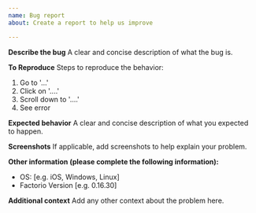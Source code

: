 ```yaml
---
name: Bug report
about: Create a report to help us improve

---
```


**Describe the bug**
A clear and concise description of what the bug is.

**To Reproduce**
Steps to reproduce the behavior:
1. Go to '...'
2. Click on '....'
3. Scroll down to '....'
4. See error

**Expected behavior**
A clear and concise description of what you expected to happen.

**Screenshots**
If applicable, add screenshots to help explain your problem.

**Other information (please complete the following information):**
 - OS: [e.g. iOS, Windows, Linux]
 - Factorio Version [e.g. 0.16.30]

**Additional context**
Add any other context about the problem here.
